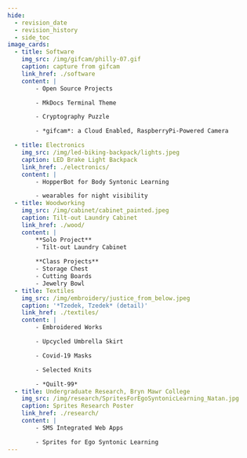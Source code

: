 ```yaml
---
hide:
  - revision_date
  - revision_history
  - side_toc
image_cards:
  - title: Software
    img_src: /img/gifcam/philly-07.gif
    caption: capture from gifcam
    link_href: ./software
    content: |
        - Open Source Projects

        - MkDocs Terminal Theme

        - Cryptography Puzzle

        - *gifcam*: a Cloud Enabled, RaspberryPi-Powered Camera

  - title: Electronics
    img_src: /img/led-biking-backpack/lights.jpeg
    caption: LED Brake Light Backpack
    link_href: ./electronics/
    content: |
        - HopperBot for Body Syntonic Learning

        - wearables for night visibility  
  - title: Woodworking
    img_src: /img/cabinet/cabinet_painted.jpeg
    caption: Tilt-out Laundry Cabinet
    link_href: ./wood/
    content: |
        **Solo Project**  
        - Tilt-out Laundry Cabinet
        
        **Class Projects**  
        - Storage Chest  
        - Cutting Boards  
        - Jewelry Bowl  
  - title: Textiles
    img_src: /img/embroidery/justice_from_below.jpeg
    caption: '*Tzedek, Tzedek* (detail)'
    link_href: ./textiles/
    content: |
        - Embroidered Works

        - Upcycled Umbrella Skirt

        - Covid-19 Masks

        - Selected Knits

        - *Quilt-99*
  - title: Undergraduate Research, Bryn Mawr College
    img_src: /img/research/SpritesForEgoSyntonicLearning_Natan.jpg
    caption: Sprites Research Poster
    link_href: ./research/
    content: |
        - SMS Integrated Web Apps

        - Sprites for Ego Syntonic Learning
---
```

